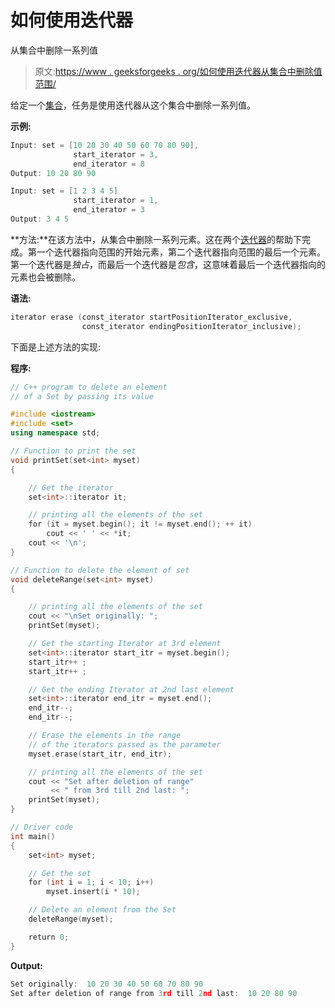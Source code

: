 # 如何使用迭代器

从集合中删除一系列值

> 原文:[https://www . geeksforgeeks . org/如何使用迭代器从集合中删除值范围/](https://www.geeksforgeeks.org/how-to-delete-a-range-of-values-from-the-set-using-iterator/)

给定一个[集合](https://www.geeksforgeeks.org/set-in-cpp-stl/)，任务是使用迭代器从这个集合中删除一系列值。

**示例:**

```cpp
Input: set = [10 20 30 40 50 60 70 80 90],
              start_iterator = 3,
              end_iterator = 8
Output: 10 20 80 90

Input: set = [1 2 3 4 5]
              start_iterator = 1,
              end_iterator = 3
Output: 3 4 5

```

**方法:**在该方法中，从集合中删除一系列元素。这在两个[迭代器](https://www.geeksforgeeks.org/iterators-c-stl/)的帮助下完成。第一个迭代器指向范围的开始元素，第二个迭代器指向范围的最后一个元素。第一个迭代器是*独占*，而最后一个迭代器是*包含*，这意味着最后一个迭代器指向的元素也会被删除。

**语法:**

```cpp
iterator erase (const_iterator startPositionIterator_exclusive, 
                const_iterator endingPositionIterator_inclusive);

```

下面是上述方法的实现:

**程序:**

```cpp
// C++ program to delete an element
// of a Set by passing its value

#include <iostream>
#include <set>
using namespace std;

// Function to print the set
void printSet(set<int> myset)
{

    // Get the iterator
    set<int>::iterator it;

    // printing all the elements of the set
    for (it = myset.begin(); it != myset.end(); ++ it)
        cout << ' ' << *it;
    cout << '\n';
}

// Function to delete the element of set
void deleteRange(set<int> myset)
{

    // printing all the elements of the set
    cout << "\nSet originally: ";
    printSet(myset);

    // Get the starting Iterator at 3rd element
    set<int>::iterator start_itr = myset.begin();
    start_itr++ ;
    start_itr++ ;

    // Get the ending Iterator at 2nd last element
    set<int>::iterator end_itr = myset.end();
    end_itr--;
    end_itr--;

    // Erase the elements in the range
    // of the iterators passed as the parameter
    myset.erase(start_itr, end_itr);

    // printing all the elements of the set
    cout << "Set after deletion of range"
         << " from 3rd till 2nd last: ";
    printSet(myset);
}

// Driver code
int main()
{
    set<int> myset;

    // Get the set
    for (int i = 1; i < 10; i++)
        myset.insert(i * 10);

    // Delete an element from the Set
    deleteRange(myset);

    return 0;
}
```

**Output:**

```cpp
Set originally:  10 20 30 40 50 60 70 80 90
Set after deletion of range from 3rd till 2nd last:  10 20 80 90

```